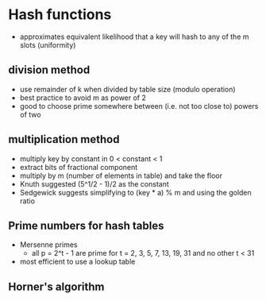 # Hash functions
- approximates equivalent likelihood that a key will hash to any
  of the m slots (uniformity)

## division method
- use remainder of k when divided by table size (modulo operation)
- best practice to avoid m as power of 2
- good to choose prime somewhere between (i.e. not too close to) powers of two

## multiplication method
- multiply key by constant in 0 < constant < 1
- extract bits of fractional component
- multiply by m (number of elements in table) and take the floor
- Knuth suggested (5^1/2 - 1)/2 as the constant
- Sedgewick suggests simplifying to (key * a) % m and using the golden ratio

## Prime numbers for hash tables
- Mersenne primes
    - all p = 2^t - 1 are prime for t = 2, 3, 5, 7, 13, 19, 31 and no other
      t < 31
- most efficient to use a lookup table

## Horner's algorithm

